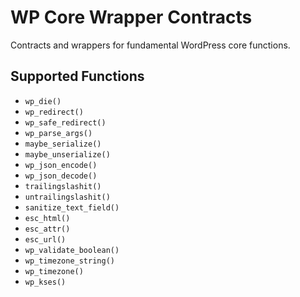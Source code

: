 # WP Core Wrapper Contracts

Contracts and wrappers for fundamental WordPress core functions.

## Supported Functions

- `wp_die()`
- `wp_redirect()`
- `wp_safe_redirect()`
- `wp_parse_args()`
- `maybe_serialize()`
- `maybe_unserialize()`
- `wp_json_encode()`
- `wp_json_decode()`
- `trailingslashit()`
- `untrailingslashit()`
- `sanitize_text_field()`
- `esc_html()`
- `esc_attr()`
- `esc_url()`
- `wp_validate_boolean()`
- `wp_timezone_string()`
- `wp_timezone()`
- `wp_kses()`